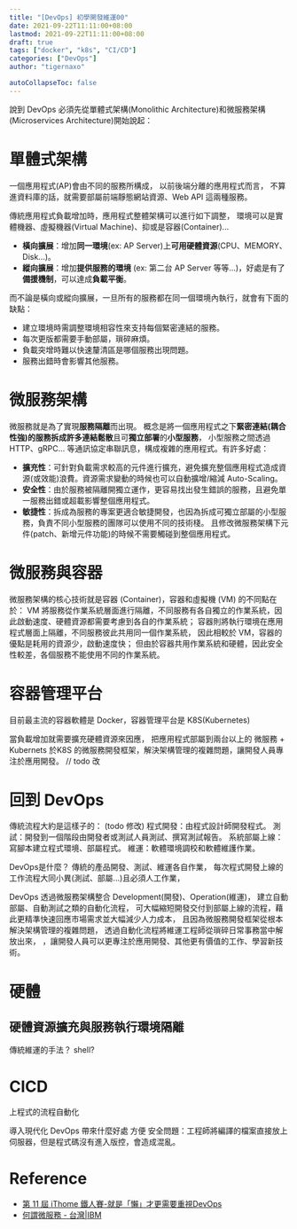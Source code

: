 ```yaml
---
title: "[DevOps] 初學開發維運00"
date: 2021-09-22T11:11:00+08:00
lastmod: 2021-09-22T11:11:00+08:00
draft: true
tags: ["docker", "k8s", "CI/CD"]
categories: ["DevOps"]
author: "tigernaxo"

autoCollapseToc: false
---
```

說到 DevOps 必須先從單體式架構(Monolithic Architecture)和微服務架構(Microservices Architecture)開始說起：

# 單體式架構
一個應用程式(AP)會由不同的服務所構成，
以前後端分離的應用程式而言，
不算進資料庫的話，就需要部屬前端靜態網站資源、Web API 這兩種服務。

傳統應用程式負載增加時，應用程式整體架構可以進行如下調整，
環境可以是實體機器、虛擬機器(Virtual Machine)、抑或是容器(Container)...
 - **橫向擴展**：增加**同一環境**(ex: AP Server)上**可用硬體資源**(CPU、MEMORY、Disk...)。
 - **縱向擴展**：增加**提供服務的環境** (ex: 第二台 AP Server 等等...)，好處是有了**備援機制**，可以達成**負載平衡**。

而不論是橫向或縱向擴展，一旦所有的服務都在同一個環境內執行，就會有下面的缺點：
 - 建立環境時需調整環境相容性來支持每個緊密連結的服務。
 - 每次更版都需要手動部屬，瑣碎麻煩。
 - 負載突增時難以快速釐清區是哪個服務出現問題。
 - 服務出錯時會影響其他服務。

# 微服務架構
微服務就是為了實現**服務隔離**而出現。
概念是將一個應用程式之下**緊密連結(耦合性強)**的服務拆成許多**連結鬆散**且可**獨立部署**的**小型服務**，
小型服務之間透過 HTTP、gRPC... 等通訊協定串聯訊息，構成複雜的應用程式。有許多好處：
 - **擴充性**：可針對負載需求較高的元件進行擴充，避免擴充整個應用程式造成資源(或效能)浪費。資源需求變動的時候也可以自動擴增/縮減 Auto-Scaling。
 - **安全性**：由於服務被隔離開獨立運作，更容易找出發生錯誤的服務，且避免單一服務出錯或超載影響整個應用程式。
 - **敏捷性**：拆成為服務的專案更適合敏捷開發，也因為拆成可獨立部屬的小型服務，負責不同小型服務的團隊可以使用不同的技術棧。
且修改微服務架構下元件(patch、新增元件功能)的時候不需要觸碰到整個應用程式。

# 微服務與容器
微服務架構的核心技術就是容器 (Container)，容器和虛擬機 (VM) 的不同點在於：
VM 將服務從作業系統層面進行隔離，不同服務有各自獨立的作業系統，因此啟動速度、硬體資源都需要考慮到各自的作業系統；
容器則將執行環境在應用程式層面上隔離，不同服務彼此共用同一個作業系統，
因此相較於 VM，容器的優點是耗用的資源少，啟動速度快；
但由於容器共用作業系統和硬體，因此安全性較差，各個服務不能使用不同的作業系統。

# 容器管理平台
目前最主流的容器軟體是 Docker，容器管理平台是 K8S(Kubernetes)

當負載增加就需要擴充硬體資源來因應，
把應用程式部屬到兩台以上的
微服務 + Kubernets 
於K8S 的微服務開發框架，解決架構管理的複雜問題，讓開發人員專注於應用開發。 // todo 改

# 回到 DevOps
傳統流程大約是這樣子的： (todo 修改)
程式開發：由程式設計師開發程式。
測試：開發到一個階段由開發者或測試人員測試、撰寫測試報告。
系統部屬上線：寫腳本建立程式環境、部屬程式。
維運：軟體環境調校和軟體維護作業。

DevOps是什麼？
傳統的產品開發、測試、維運各自作業，
每次程式開發上線的工作流程大同小異(測試、部屬...)且必須人工作業，

DevOps 透過微服務架構整合 Development(開發)、Operation(維運)，
建立自動部屬、自動測試之類的自動化流程，
可大幅縮短開發交付到部屬上線的流程，藉此更精準快速回應市場需求並大幅減少人力成本，
且因為微服務開發框架從根本解決架構管理的複雜問題，
透過自動化流程將維運工程師從瑣碎日常事務當中解放出來，
，讓開發人員可以更專注於應用開發、其他更有價值的工作、學習新技術。

# 硬體
## 硬體資源擴充與服務執行環境隔離

傳統維運的手法？ shell?
#  CICD
上程式的流程自動化

導入現代化 DevOps 帶來什麼好處
方便
安全問題：工程師將編譯的檔案直接放上伺服器，但是程式碼沒有進入版控，會造成混亂。

# Reference
- [第 11 屆 iThome 鐵人賽-就是「懶」才更需要重視DevOps](https://ithelp.ithome.com.tw/users/20120491/ironman/2538)
- [何謂微服務 - 台灣|IBM](https://www.ibm.com/tw-zh/cloud/learn/microservices)